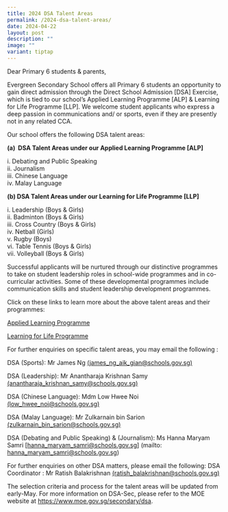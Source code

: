 ```yaml
---
title: 2024 DSA Talent Areas
permalink: /2024-dsa-talent-areas/
date: 2024-04-22
layout: post
description: ""
image: ""
variant: tiptap
---
```

<p>Dear Primary 6 students &amp; parents,</p>
<p>Evergreen Secondary School offers all Primary 6 students an opportunity
to gain direct admission through the Direct School Admission [DSA] Exercise,
which is tied to our school’s Applied Learning Programme [ALP] &amp; Learning
for Life Programme [LLP]. We welcome student applicants who express a deep
passion in communications and/ or sports, even if they are presently not
in any related CCA.</p>
<p>Our school offers the following DSA talent areas:</p>
<p><strong>(a)&nbsp; DSA Talent Areas under our Applied Learning Programme [ALP]</strong>
</p>
<p>i. Debating and Public Speaking
<br>ii. Journalism
<br>iii. Chinese Language
<br>iv. Malay Language</p>
<p><strong>(b) DSA Talent Areas under our Learning for Life Programme [LLP]</strong>
</p>
<p>i. Leadership (Boys &amp; Girls)
<br>ii. Badminton (Boys &amp; Girls)
<br>iii. Cross Country (Boys &amp; Girls)
<br>iv. Netball (Girls)
<br>v. Rugby (Boys)
<br>vi. Table Tennis (Boys &amp; Girls)
<br>vii. Volleyball (Boys &amp; Girls)</p>
<p>Successful applicants will be nurtured through our distinctive programmes
to take on student leadership roles in school-wide programmes and in co-curricular
activities. Some of these developmental programmes include communication
skills and student leadership development programmes.</p>
<p>Click on these links to learn more about the above talent areas and their
programmes:</p>
<p><a href="https://www.evergreensec.moe.edu.sg/curriculum/alp/" rel="noopener noreferrer nofollow" target="_blank">Applied Learning Programme</a>
</p>
<p><a href="https://www.evergreensec.moe.edu.sg/our-curriculum/Distinctive-School-Programmes/Learning-for-Life-Programme-LLP/" rel="noopener noreferrer nofollow" target="_blank">Learning for Life Programme</a>
</p>
<p>For further enquiries on specific talent areas, you may email the following
:</p>
<p>DSA (Sports): Mr James Ng <a href="mailto:james_ng_aik_gian@schools.gov.sg" rel="noopener noreferrer nofollow" target="_blank">(james_ng_aik_gian@schools.gov.sg)</a>
</p>
<p>DSA (Leadership): Mr Anantharaja Krishnan Samy <a href="mailto:anantharaja_krishnan_samy@schools.gov.sg" rel="noopener noreferrer nofollow" target="_blank">(anantharaja_krishnan_samy@schools.gov.sg)</a>
</p>
<p>DSA (Chinese Language): Mdm Low Hwee Noi <a href="mailto:low_hwee_noi@schools.gov.sg" rel="noopener noreferrer nofollow" target="_blank">(low_hwee_noi@schools.gov.sg)</a>
</p>
<p>DSA (Malay Language): Mr Zulkarnain bin Sarion <a href="mailto:zulkarnain_bin_sarion@schools.gov.sg" rel="noopener noreferrer nofollow" target="_blank">(zulkarnain_bin_sarion@schools.gov.sg)</a>
</p>
<p>DSA (Debating and Public Speaking) &amp; (Journalism): Ms Hanna Maryam
Samri [<a href="hanna_maryam_samri@schools.gov.sg" rel="noopener noreferrer nofollow" target="_blank">hanna_maryam_samri@schools.gov.sg</a>]
(mailto: <a href="hanna_maryam_samri@schools.gov.sg" rel="noopener noreferrer nofollow" target="_blank">hanna_maryam_samri@schools.gov.sg</a>)</p>
<p></p>
<p>For further enquiries on other DSA matters, please email the following:
DSA Coordinator : Mr Ratish Balakrishnan <a href="mailto:ratish_balakrishnan@schools.gov.sg" rel="noopener noreferrer nofollow" target="_blank">(ratish_balakrishnan@schools.gov.sg)</a>
</p>
<p></p>
<p>The selection criteria and process for the talent areas will be updated
from early-May. For more information on DSA-Sec, please refer to the MOE
website at <a href="https://www.moe.gov.sg/secondary/dsa" rel="noopener noreferrer nofollow" target="_blank">https://www.moe.gov.sg/secondary/dsa</a>.</p>